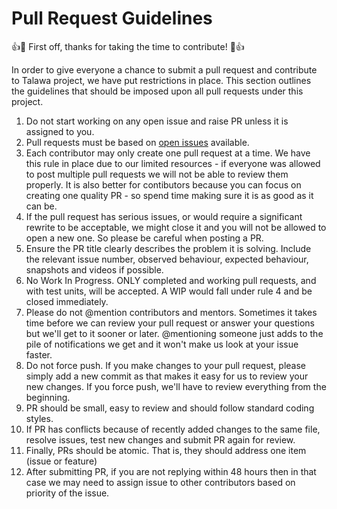 # Pull Request Guidelines

:+1::tada: First off, thanks for taking the time to contribute! :tada::+1:

In order to give everyone a chance to submit a pull request and contribute to Talawa project, we have put restrictions in place. This section outlines the guidelines that should be imposed upon all pull requests under this project. 

1. Do not start working on any open issue and raise PR unless it is assigned to you.
2. Pull requests must be based on [open issues](https://github.com/PalisadoesFoundation/talawa/issues) available.
3. Each contributor may only create one pull request at a time. We have this rule in place due to our limited resources - if everyone was allowed to post multiple pull requests we will not be able to review them properly. It is also better for contibutors because you can focus on creating one quality PR - so spend time making sure it is as good as it can be.
4. If the pull request has serious issues, or would require a significant rewrite to be acceptable, we might close it and you will not be allowed to open a new one. So please be careful when posting a PR.
5. Ensure the PR title clearly describes the problem it is solving. Include the relevant issue number, observed behaviour, expected behaviour, snapshots and videos if possible.
6. No Work In Progress. ONLY completed and working pull requests, and with test units, will be accepted. A WIP would fall under rule 4 and be closed immediately.
7. Please do not @mention contributors and mentors. Sometimes it takes time before we can review your pull request or answer your questions but we'll get to it sooner or later. @mentioning someone just adds to the pile of notifications we get and it won't make us look at your issue faster.
8. Do not force push. If you make changes to your pull request, please simply add a new commit as that makes it easy for us to review your new changes. If you force push, we'll have to review everything from the beginning.
9. PR should be small, easy to review and should follow standard coding styles.
10. If PR has conflicts because of recently added changes to the same file, resolve issues, test new changes and submit PR again for review.
11. Finally, PRs should be atomic. That is, they should address one item (issue or feature)
12. After submitting PR, if you are not replying within 48 hours then in that case we may need to assign issue to other contributors based on priority of the issue.
